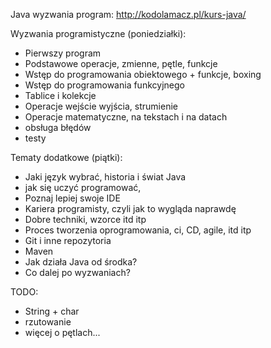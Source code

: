 
Java wyzwania program: http://kodolamacz.pl/kurs-java/

Wyzwania programistyczne (poniedziałki):
* Pierwszy program
* Podstawowe operacje, zmienne, pętle, funkcje
* Wstęp do programowania obiektowego + funkcje, boxing
* Wstęp do programowania funkcyjnego
* Tablice i kolekcje
* Operacje wejście wyjścia, strumienie
* Operacje matematyczne, na tekstach  i na datach
* obsługa błędów
* testy

Tematy dodatkowe (piątki):
* Jaki język wybrać, historia i świat Java
* jak się uczyć programować, 
* Poznaj lepiej swoje IDE
* Kariera programisty, czyli jak to wygląda naprawdę
* Dobre techniki, wzorce itd itp
* Proces tworzenia oprogramowania, ci, CD, agile, itd itp
* Git i inne repozytoria
* Maven
* Jak działa Java od środka?
* Co dalej po wyzwaniach?




TODO:

- String + char
- rzutowanie
- więcej o pętlach...





